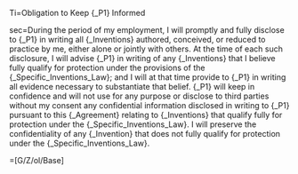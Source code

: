 Ti=Obligation to Keep {_P1} Informed

sec=During the period of my employment, I will promptly and fully disclose to {_P1} in writing all {_Inventions} authored, conceived, or reduced to practice by me, either alone or jointly with others.  At the time of each such disclosure, I will advise {_P1} in writing of any {_Inventions} that I believe fully qualify for protection under the provisions of the {_Specific_Inventions_Law}; and I will at that time provide to {_P1} in writing all evidence necessary to substantiate that belief.  {_P1} will keep in confidence and will not use for any purpose or disclose to third parties without my consent any confidential information disclosed in writing to {_P1} pursuant to this {_Agreement} relating to {_Inventions} that qualify fully for protection under the {_Specific_Inventions_Law}.  I will preserve the confidentiality of any {_Invention} that does not fully qualify for protection under the {_Specific_Inventions_Law}.

=[G/Z/ol/Base]
